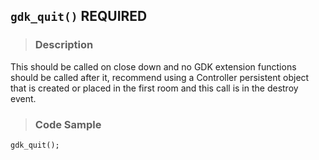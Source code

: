 ## `gdk_quit()` <span class="badge badge-primary">REQUIRED</span>

> ### **Description**

This should be called on close down and no GDK extension functions should be called after it, recommend using a Controller persistent object that is created or placed in the first room and this call is in the destroy event.

> ### **Code Sample**
  
```gml
gdk_quit();
```